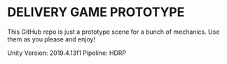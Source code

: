 # DELIVERY GAME PROTOTYPE

This GitHub repo is just a prototype scene for a bunch of mechanics. Use them as you please and enjoy!

Unity Version: 2019.4.13f1
Pipeline: HDRP
